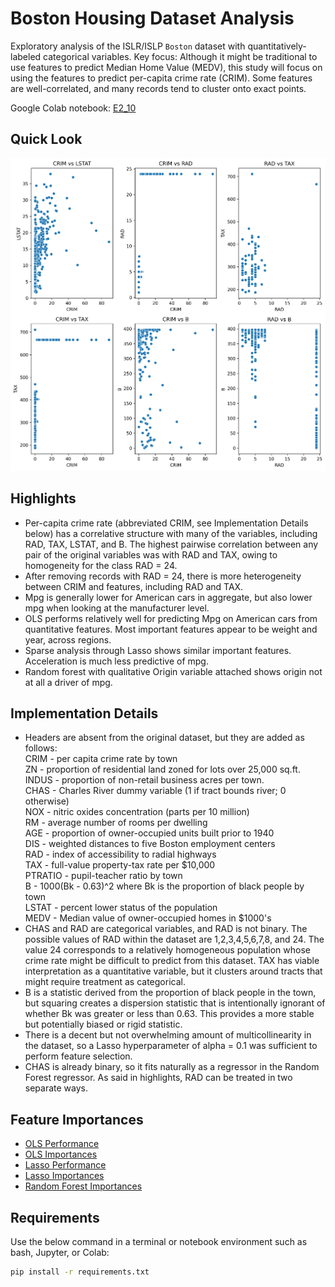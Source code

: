 # Boston Housing Dataset Analysis

Exploratory analysis of the ISLR/ISLP `Boston` dataset with quantitatively-labeled categorical variables. 
Key focus: Although it might be traditional to use features to predict Median Home Value (MEDV), this study will focus on using the features to predict per-capita crime rate (CRIM).  Some features are well-correlated, and many records tend to cluster onto exact points.

Google Colab notebook:  [E2_10](notebooks/E2_10.ipynb)

## Quick Look

<img src="figures/boston_scatter_figs_all.png" width="700">

## Highlights
- Per-capita crime rate (abbreviated CRIM, see Implementation Details below) has a correlative structure with many of the variables, including RAD, TAX, LSTAT, and B.  The highest pairwise correlation between any pair of the original variables was with RAD and TAX, owing to homogeneity for the class RAD = 24.
- After removing records with RAD = 24, there is more heterogeneity between CRIM and features, including RAD and TAX.
- Mpg is generally lower for American cars in aggregate, but also lower mpg when looking at the manufacturer level.
- OLS performs relatively well for predicting Mpg on American cars from quantitative features.  Most important features appear to be weight and year, across regions.
- Sparse analysis through Lasso shows similar important features.  Acceleration is much less predictive of mpg.
- Random forest with qualitative Origin variable attached shows origin not at all a driver of mpg.

## Implementation Details
- Headers are absent from the original dataset, but they are added as follows: \
    CRIM - per capita crime rate by town \
    ZN - proportion of residential land zoned for lots over 25,000 sq.ft. \
    INDUS - proportion of non-retail business acres per town. \
    CHAS - Charles River dummy variable (1 if tract bounds river; 0 otherwise) \
    NOX - nitric oxides concentration (parts per 10 million) \
    RM - average number of rooms per dwelling \
    AGE - proportion of owner-occupied units built prior to 1940 \
    DIS - weighted distances to five Boston employment centers \
    RAD - index of accessibility to radial highways \
    TAX - full-value property-tax rate per $10,000 \
    PTRATIO - pupil-teacher ratio by town \
    B - 1000(Bk - 0.63)^2 where Bk is the proportion of black people by town \
    LSTAT - percent lower status of the population \
    MEDV - Median value of owner-occupied homes in $1000's
- CHAS and RAD are categorical variables, and RAD is not binary.  The possible values of RAD within the dataset are 1,2,3,4,5,6,7,8, and 24.  The value 24 corresponds to a relatively homogeneous population whose crime rate might be difficult to predict from this dataset.  TAX has viable interpretation as a quantitative variable, but it clusters around tracts that might require treatment as categorical.
- B is a statistic derived from the proportion of black people in the town, but squaring creates a dispersion statistic that is intentionally ignorant of whether Bk was greater or less than 0.63.  This provides a more stable but potentially biased or rigid statistic.
- There is a decent but not overwhelming amount of multicollinearity in the dataset, so a Lasso hyperparameter of alpha = 0.1 was sufficient to perform feature selection.
- CHAS is already binary, so it fits naturally as a regressor in the Random Forest regressor.  As said in highlights, RAD can be treated in two separate ways.

## Feature Importances
- [OLS Performance](figures/OLSErr.csv)
- [OLS Importances](figures/OLSImportances.csv)
- [Lasso Performance](figures/LassoErr.csv)
- [Lasso Importances](figures/LassoImportances.csv)
- [Random Forest Importances](figures/RFImportances.csv)


## Requirements

Use the below command in a terminal or notebook environment such as bash, Jupyter, or Colab:

```bash
pip install -r requirements.txt
